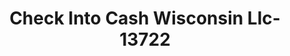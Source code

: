 ---
f_zip-code: 53144
f_state-code: WI
title: Check Into Cash Wisconsin Llc-13722
f_phone: 262-653-9600
f_city-only: Kenosha
f_address: 3466 52Nd Street Kenosha
f_location-unique-id: '13722'
slug: check-into-cash-wisconsin-llc-13722
updated-on: '2024-05-30T13:46:58.046Z'
created-on: '2024-05-30T13:36:59.803Z'
published-on: '2024-05-30T13:54:32.469Z'
f_city-state: cms/city/kenosha-wi.md
f_company: cms/company/check-into-cash-wisconsin-llc.md
f_state: cms/state/wisconsin.md
layout: '[payday-loan].html'
tags: payday-loan
---
